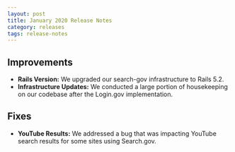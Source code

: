 ```yaml
---
layout: post
title: January 2020 Release Notes
category: releases
tags: release-notes
---
```


## Improvements

* **Rails Version:** We upgraded our search-gov infrastructure to Rails 5.2.
* **Infrastructure Updates:** We conducted a large portion of housekeeping on our codebase after the Login.gov implementation.

## Fixes

* **YouTube Results:** We addressed a bug that was impacting YouTube search results for some sites using Search.gov.